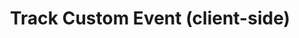 ---
title: Track Custom Event (client-side)
type: endpoint
category: 639ba2628407100061f5faac
slug: track-custom-event-client-side
parentDoc: 639ba2658407100061f5fabd
hidden: false
order: 2
---